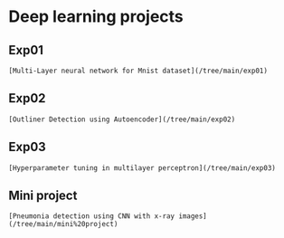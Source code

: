 # Deep learning projects
## Exp01
```
[Multi-Layer neural network for Mnist dataset](/tree/main/exp01)
```
## Exp02
```
[Outliner Detection using Autoencoder](/tree/main/exp02)
```
## Exp03
```
[Hyperparameter tuning in multilayer perceptron](/tree/main/exp03)
```
## Mini project
```
[Pneumonia detection using CNN with x-ray images](/tree/main/mini%20project)
```
